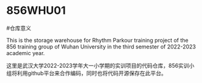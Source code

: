 # 856WHU01

#仓库意义

This is the storage warehouse for Rhythm Parkour training project of the 856 training group of Wuhan University in the third semester of 2022-2023 academic year.

这里是武汉大学2022-2023学年大一小学期的实训项目的代码仓库，856实训小组将利用github平台来合作编码，同时也将代码开源保存在此平台。
